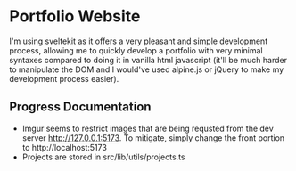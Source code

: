 # Portfolio Website

I'm using sveltekit as it offers a very pleasant and simple development process, allowing me to quickly develop a portfolio with very minimal syntaxes compared to doing it in vanilla html javascript (it'll be much harder to manipulate the DOM and I would've used alpine.js or jQuery to make my development process easier).

## Progress Documentation

- Imgur seems to restrict images that are being requsted from the dev server http://127.0.0.1:5173. To mitigate, simply change the front portion to http://localhost:5173
- Projects are stored in src/lib/utils/projects.ts
